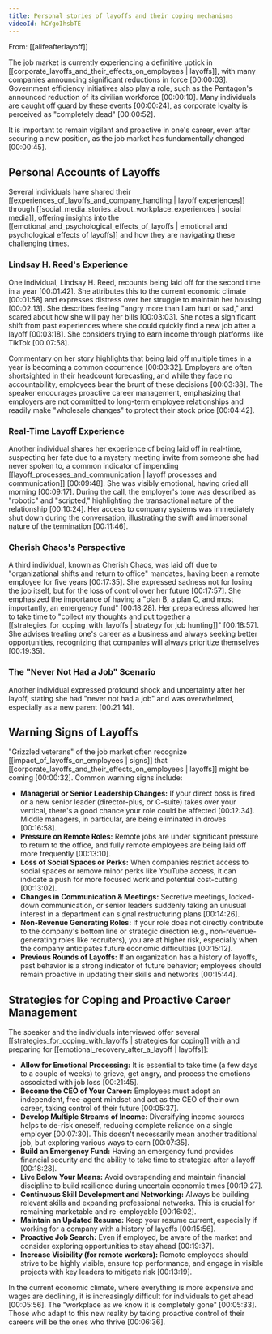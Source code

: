 ```yaml
---
title: Personal stories of layoffs and their coping mechanisms
videoId: hCYgoIhsbTE
---
```


From: [[alifeafterlayoff]] <br/> 

The job market is currently experiencing a definitive uptick in [[corporate_layoffs_and_their_effects_on_employees | layoffs]], with many companies announcing significant reductions in force <a class="yt-timestamp" data-t="00:00:03">[00:00:03]</a>. Government efficiency initiatives also play a role, such as the Pentagon's announced reduction of its civilian workforce <a class="yt-timestamp" data-t="00:00:10">[00:00:10]</a>. Many individuals are caught off guard by these events <a class="yt-timestamp" data-t="00:00:24">[00:00:24]</a>, as corporate loyalty is perceived as "completely dead" <a class="yt-timestamp" data-t="00:00:52">[00:00:52]</a>.

It is important to remain vigilant and proactive in one's career, even after securing a new position, as the job market has fundamentally changed <a class="yt-timestamp" data-t="00:00:45">[00:00:45]</a>.

## Personal Accounts of Layoffs

Several individuals have shared their [[experiences_of_layoffs_and_company_handling | layoff experiences]] through [[social_media_stories_about_workplace_experiences | social media]], offering insights into the [[emotional_and_psychological_effects_of_layoffs | emotional and psychological effects of layoffs]] and how they are navigating these challenging times.

### Lindsay H. Reed's Experience

One individual, Lindsay H. Reed, recounts being laid off for the second time in a year <a class="yt-timestamp" data-t="00:01:42">[00:01:42]</a>. She attributes this to the current economic climate <a class="yt-timestamp" data-t="00:01:58">[00:01:58]</a> and expresses distress over her struggle to maintain her housing <a class="yt-timestamp" data-t="00:02:13">[00:02:13]</a>. She describes feeling "angry more than I am hurt or sad," and scared about how she will pay her bills <a class="yt-timestamp" data-t="00:03:03">[00:03:03]</a>. She notes a significant shift from past experiences where she could quickly find a new job after a layoff <a class="yt-timestamp" data-t="00:03:18">[00:03:18]</a>. She considers trying to earn income through platforms like TikTok <a class="yt-timestamp" data-t="00:07:58">[00:07:58]</a>.

Commentary on her story highlights that being laid off multiple times in a year is becoming a common occurrence <a class="yt-timestamp" data-t="00:03:32">[00:03:32]</a>. Employers are often shortsighted in their headcount forecasting, and while they face no accountability, employees bear the brunt of these decisions <a class="yt-timestamp" data-t="00:03:38">[00:03:38]</a>. The speaker encourages proactive career management, emphasizing that employers are not committed to long-term employee relationships and readily make "wholesale changes" to protect their stock price <a class="yt-timestamp" data-t="00:04:42">[00:04:42]</a>.

### Real-Time Layoff Experience

Another individual shares her experience of being laid off in real-time, suspecting her fate due to a mystery meeting invite from someone she had never spoken to, a common indicator of impending [[layoff_processes_and_communication | layoff processes and communication]] <a class="yt-timestamp" data-t="00:09:48">[00:09:48]</a>. She was visibly emotional, having cried all morning <a class="yt-timestamp" data-t="00:09:17">[00:09:17]</a>. During the call, the employer's tone was described as "robotic" and "scripted," highlighting the transactional nature of the relationship <a class="yt-timestamp" data-t="00:10:24">[00:10:24]</a>. Her access to company systems was immediately shut down during the conversation, illustrating the swift and impersonal nature of the termination <a class="yt-timestamp" data-t="00:11:46">[00:11:46]</a>.

### Cherish Chaos's Perspective

A third individual, known as Cherish Chaos, was laid off due to "organizational shifts and return to office" mandates, having been a remote employee for five years <a class="yt-timestamp" data-t="00:17:35">[00:17:35]</a>. She expressed sadness not for losing the job itself, but for the loss of control over her future <a class="yt-timestamp" data-t="00:17:57">[00:17:57]</a>. She emphasized the importance of having a "plan B, a plan C, and most importantly, an emergency fund" <a class="yt-timestamp" data-t="00:18:28">[00:18:28]</a>. Her preparedness allowed her to take time to "collect my thoughts and put together a [[strategies_for_coping_with_layoffs | strategy for job hunting]]" <a class="yt-timestamp" data-t="00:18:57">[00:18:57]</a>. She advises treating one's career as a business and always seeking better opportunities, recognizing that companies will always prioritize themselves <a class="yt-timestamp" data-t="00:19:35">[00:19:35]</a>.

### The "Never Not Had a Job" Scenario

Another individual expressed profound shock and uncertainty after her layoff, stating she had "never not had a job" and was overwhelmed, especially as a new parent <a class="yt-timestamp" data-t="00:21:14">[00:21:14]</a>.

## Warning Signs of Layoffs

"Grizzled veterans" of the job market often recognize [[impact_of_layoffs_on_employees | signs]] that [[corporate_layoffs_and_their_effects_on_employees | layoffs]] might be coming <a class="yt-timestamp" data-t="00:00:32">[00:00:32]</a>. Common warning signs include:

*   **Managerial or Senior Leadership Changes:** If your direct boss is fired or a new senior leader (director-plus, or C-suite) takes over your vertical, there's a good chance your role could be affected <a class="yt-timestamp" data-t="00:12:34">[00:12:34]</a>. Middle managers, in particular, are being eliminated in droves <a class="yt-timestamp" data-t="00:16:58">[00:16:58]</a>.
*   **Pressure on Remote Roles:** Remote jobs are under significant pressure to return to the office, and fully remote employees are being laid off more frequently <a class="yt-timestamp" data-t="00:13:10">[00:13:10]</a>.
*   **Loss of Social Spaces or Perks:** When companies restrict access to social spaces or remove minor perks like YouTube access, it can indicate a push for more focused work and potential cost-cutting <a class="yt-timestamp" data-t="00:13:02">[00:13:02]</a>.
*   **Changes in Communication & Meetings:** Secretive meetings, locked-down communication, or senior leaders suddenly taking an unusual interest in a department can signal restructuring plans <a class="yt-timestamp" data-t="00:14:26">[00:14:26]</a>.
*   **Non-Revenue Generating Roles:** If your role does not directly contribute to the company's bottom line or strategic direction (e.g., non-revenue-generating roles like recruiters), you are at higher risk, especially when the company anticipates future economic difficulties <a class="yt-timestamp" data-t="00:15:12">[00:15:12]</a>.
*   **Previous Rounds of Layoffs:** If an organization has a history of layoffs, past behavior is a strong indicator of future behavior; employees should remain proactive in updating their skills and networks <a class="yt-timestamp" data-t="00:15:44">[00:15:44]</a>.

## Strategies for Coping and Proactive Career Management

The speaker and the individuals interviewed offer several [[strategies_for_coping_with_layoffs | strategies for coping]] with and preparing for [[emotional_recovery_after_a_layoff | layoffs]]:

*   **Allow for Emotional Processing:** It is essential to take time (a few days to a couple of weeks) to grieve, get angry, and process the emotions associated with job loss <a class="yt-timestamp" data-t="00:21:45">[00:21:45]</a>.
*   **Become the CEO of Your Career:** Employees must adopt an independent, free-agent mindset and act as the CEO of their own career, taking control of their future <a class="yt-timestamp" data-t="00:05:37">[00:05:37]</a>.
*   **Develop Multiple Streams of Income:** Diversifying income sources helps to de-risk oneself, reducing complete reliance on a single employer <a class="yt-timestamp" data-t="00:07:30">[00:07:30]</a>. This doesn't necessarily mean another traditional job, but exploring various ways to earn <a class="yt-timestamp" data-t="00:07:35">[00:07:35]</a>.
*   **Build an Emergency Fund:** Having an emergency fund provides financial security and the ability to take time to strategize after a layoff <a class="yt-timestamp" data-t="00:18:28">[00:18:28]</a>.
*   **Live Below Your Means:** Avoid overspending and maintain financial discipline to build resilience during uncertain economic times <a class="yt-timestamp" data-t="00:19:27">[00:19:27]</a>.
*   **Continuous Skill Development and Networking:** Always be building relevant skills and expanding professional networks. This is crucial for remaining marketable and re-employable <a class="yt-timestamp" data-t="00:16:02">[00:16:02]</a>.
*   **Maintain an Updated Resume:** Keep your resume current, especially if working for a company with a history of layoffs <a class="yt-timestamp" data-t="00:15:56">[00:15:56]</a>.
*   **Proactive Job Search:** Even if employed, be aware of the market and consider exploring opportunities to stay ahead <a class="yt-timestamp" data-t="00:19:37">[00:19:37]</a>.
*   **Increase Visibility (for remote workers):** Remote employees should strive to be highly visible, ensure top performance, and engage in visible projects with key leaders to mitigate risk <a class="yt-timestamp" data-t="00:13:19">[00:13:19]</a>.

In the current economic climate, where everything is more expensive and wages are declining, it is increasingly difficult for individuals to get ahead <a class="yt-timestamp" data-t="00:05:56">[00:05:56]</a>. The "workplace as we know it is completely gone" <a class="yt-timestamp" data-t="00:05:33">[00:05:33]</a>. Those who adapt to this new reality by taking proactive control of their careers will be the ones who thrive <a class="yt-timestamp" data-t="00:06:36">[00:06:36]</a>.